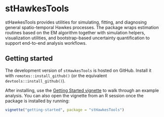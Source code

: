 # stHawkesTools

stHawkesTools provides utilities for simulating, fitting, and diagnosing general spatio-temporal Hawkes processes. The package wraps estimation routines based on the EM algorithm together with simulation helpers, visualization utilities, and bootstrap-based uncertainty quantification to support end-to-end analysis workflows.

## Getting started

The development version of `stHawkesTools` is hosted on GitHub.  Install it
with `remotes::install_github()` (or the equivalent `devtools::install_github()`).

After installing, use the [Getting Started vignette](vignettes/getting-started.Rmd) to walk through an example analysis. You can also open the vignette from an R session once the package is installed by running:
```r
vignette("getting-started", package = "stHawkesTools")
```
